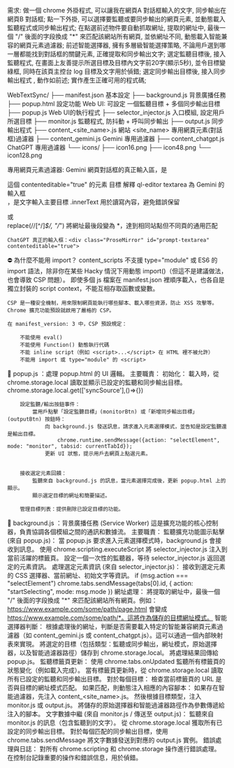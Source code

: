 需求:
	做一個 chrome 外掛程式, 可以讓我在網頁A 對話框輸入的文字, 同步輸出在網頁B 對話框;
	點一下外掛, 可以選擇要監聽或要同步輸出的網頁元素, 並動態載入監聽程式或同步輸出程式;
	在點選前述物件要自動抓取網址, 提取的網址中, 最後一個 "/" 後面的字段換成 "*" 來匹配該網站所有網頁, 並依網址不同, 動態載入智能兼容的網頁元素過濾器;
	前述智能選擇器, 擁有多層級智能選擇策略, 不論用戶選到哪一層都能找到對話框的關鍵元素, 正確提取和同步輸出文字;
	選定監聽目標後, 接入監聽程式, 在畫面上友善提示所選目標及目標內文字前20字(顯示5秒), 並令目標變綠框, 同時在該頁主控台 log 目標及文字用於偵錯;
	選定同步輸出目標後, 接入同步輸出程式 , 動作如前述;
	實作產生正確可用的程式碼;

WebTextSync/
├── manifest.json  基本設定
├── background.js  背景廣播任務
├── popup.html  設定功能 Web UI: 可設定 一個監聽目標 + 多個同步輸出目標
├── popup.js  Web UI的執行程式
├── selector_injector.js  入口模組, 設定用戶所選目標
├── monitor.js  監聽程式, 防抖動 + 呼叫同步輸出
├── output.js  同步輸出程式
├── content_<site_name>.js 網站 <site_name> 專用網頁元素(對話框)過濾器
├── content_gemini.js  Gemini 專用過濾器
├── content_chatgpt.js  ChatGPT 專用過濾器
└── icons/
    ├── icon16.png
    ├── icon48.png
    └── icon128.png

專用網頁元素過濾器:
	Gemini 網頁對話框的真正輸入區，是 <div class="ql-editor textarea new-input-ui ql-blank"> 這個 contenteditable="true" 的元素
		目標	解釋
		ql-editor textarea	為 Gemini 的輸入框 <div contenteditable="true">，是文字輸入主要目標
		.innerText	用於讀寫內容，避免錯誤保留 <p> 或 <br>
		replace(/\/[^\/]*$/, "/*")	將網址最後段變為 *，達到相同站點但不同頁的通用匹配

	ChatGPT 真正的輸入框：<div class="ProseMirror" id="prompt-textarea" contenteditable="true">

⛔ 為什麼不能用 import？
	content_scripts 不支援 type="module" 或 ES6 的 import 語法，除非你在某些 Hacky 情況下用動態 import()（但這不是建議做法，也會導致 CSP 問題）。
	即使多個 js 檔案在 manifest.json 裡順序載入，也各自是獨立封裝的 script context，不能互相存取函數或變數。

	CSP 是一種安全機制，用來限制網頁能執行哪些腳本、載入哪些資源，防止 XSS 攻擊等。Chrome 擴充功能預設就啟用了嚴格的 CSP。

	在 manifest_version: 3 中，CSP 預設規定：

		不能使用 eval()
		不能使用 Function() 動態執行代碼
		不能 inline script（例如 <script>...</script> 在 HTML 裡不被允許）
		不能用 import 或 type="module" 的 <script>


🎯 popup.js ：處理 popup.html 的 UI 邏輯。
	主要職責：
		初始化：
			載入時，從 chrome.storage.local 讀取並顯示已設定的監聽和同步輸出目標。
			chrome.storage.local.get(['syncSource'],()=>{})

		設定監聽/輸出按鈕事件：
			當用戶點擊「設定監聽目標」(monitorBtn) 或「新增同步輸出目標」(outputBtn) 按鈕時：
				向 background.js 發送訊息，請求進入元素選擇模式，並告知是設定監聽還是輸出目標。
					chrome.runtime.sendMessage({action: "selectElement", mode: "monitor", tabsid: currentTabId});
				更新 UI 狀態，提示用戶去網頁上點選元素。
				
		
		接收選定元素回饋：
			監聽來自 background.js 的訊息，當元素選擇完成後，更新 popup.html 上的顯示。
			顯示選定目標的網址和簡要描述。
			
		管理目標列表：提供刪除已設定目標的功能。

🧠 background.js ：背景廣播任務 (Service Worker)
	這是擴充功能的核心控制器，負責協調各個模組之間的通訊和數據流。
	主要職責：
		監聽擴充功能圖示點擊 (來自 popup.js)：
			當 popup.js 要求進入元素選擇模式時，background.js 會接收到訊息。
			使用 chrome.scripting.executeScript 將 selector_injector.js 注入到當前活躍的標籤頁。
			設定一個一次性的監聽器，等待 selector_injector.js 返回選定的元素資訊。
		處理選定元素資訊 (來自 selector_injector.js)：
			接收到選定元素的 CSS 選擇器、當前網址、初始文字等資訊。
				if (msg.action === "selectElement") 
					chrome.tabs.sendMessage(tabs[0].id, { action: "startSelecting", mode: msg.mode })
			網址處理： 將提取的網址中，最後一個 "/" 後面的字段換成 "*" 來匹配該網站所有網頁。例如：https://www.example.com/some/path/page.html 會變成 https://www.example.com/some/path/*。這將作為儲存的目標網址模式。
			智能選擇器判斷： 根據處理後的網址，判斷是否需要載入特定的智能兼容網頁元素過濾器（如 content_gemini.js 或 content_chatgpt.js）。這可以通過一個內部映射表來實現。
			將選定的目標（包括類型：監聽或同步輸出，網址模式，原始選擇器，以及智能過濾器路徑）儲存到 chrome.storage.local。
			將處理結果回傳給 popup.js。
		監聽標籤頁更新：
			使用 chrome.tabs.onUpdated 監聽所有標籤頁的狀態變化（例如載入完成）。
			當有標籤頁更新時，從 chrome.storage.local 讀取所有已設定的監聽和同步輸出目標。
			對於每個目標：
			檢查當前標籤頁的 URL 是否與目標的網址模式匹配。
			如果匹配，則動態注入相應的內容腳本：
			如果存在智能過濾器，先注入 content_<site_name>.js。
			然後根據目標類型，注入 monitor.js 或 output.js。
			將儲存的原始選擇器和智能過濾器路徑作為參數傳遞給注入的腳本。
		文字數據中繼 (來自 monitor.js / 傳送至 output.js)：
			監聽來自 monitor.js 的訊息（包含監聽到的文字）。
			從 chrome.storage.local 獲取所有已設定的同步輸出目標。
			對於每個匹配的同步輸出目標，使用 chrome.tabs.sendMessage 將文字數據發送到對應的 output.js 實例。
		錯誤處理與日誌：
			對所有 chrome.scripting 和 chrome.storage 操作進行錯誤處理。
			在控制台記錄重要的操作和錯誤信息，用於偵錯。



